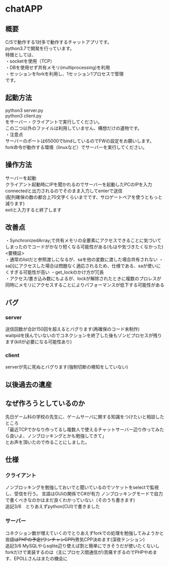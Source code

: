 # chatAPP

## 概要

C/Sで動作する1対多で動作するチャットアプリです。  
python3.7で開発を行っています。  
特徴としては、  
・socketを使用（TCP）  
・DBを使用せず共有メモリ(multiprocessing)を利用  
・セッションをforkを利用し、1セッション1プロセスで管理  
です。

## 起動方法

python3 server.py  
python3 client.py  
をサーバー・クライアントで実行してください。  
この二つ以外のファイルは利用していません、構想だけの遺物です。  
・注意点  
サーバーのポートは65000でbindしているのでFWの設定をお願いします。  
fork命令が動作する環境（linuxなど）でサーバーを実行してください。

## 操作方法

サーバーを起動  
クライアント起動時にIPを聞かれるのでサーバーを起動したPCのIPを入力  
connectedと出力されるのでそのまま入力してenterで送信  
(配列確保の数の都合上70文字くらいまでです、サロゲートペアを使うともっと減ります)  
exitと入力すると終了します  

## 改善点  
・SynchronizedArray[:](以下sa)で共有メモリの全要素にアクセスできることに気づいてしまったのでコードがかなり短くなる可能性がある(もはや気づきたくなかった)<要検証>  
    ・通常のlistだと参照渡しになるが、saを他の変数に渡した場合共有されない
    ・sa[i]にアクセスした場合は問題なく適応されるため、仕様である、saが使いにくすぎる可能性が高い
・get_lockのかけ方が冗長  
・アクセス/書き込み数にもよるが、lockが解除されたときに複数のプロレスが同時にメモリにアクセスすることによりパフォーマンスが低下する可能性がある  

## バグ

### server

送信回数が合計150回を超えるとバグります(再確保のコード未制作)  
waitpidを挟んでいないのでコネクションを終了した後もゾンビプロセスが残ります(killが必要になる可能性あり)

### client

serverが先に死ぬとバグります(強制切断の検知をしていない)  

## 以後過去の遺産

## なぜ作ろうとしているのか

先日ゲーム科の学校の先生に、ゲームサーバに関する知識をつけたいと相談したところ  
「最近TCPでかなり作ってるし複数人で使えるチャットサーバー辺り作ってみたら良いよ、ノンブロッキングとかも勉強してきて」  
とお声を頂いたので作ることにしました。  

## 仕様


### クライアント
ノンブロッキングを勉強しておいでと聞いているのでソケットをselectで監視し、受信を行う。
言語はGUIの関係でC#が有力
ノンブロッキングモードで自力で書くべきなのかはまだ良くわかっていない（そのうち書きます)  
追記3/6　とりあえずpython(CUI)で書きました

### サーバー
コネクション数が増えていくのでとりあえずforkでの処理を勉強してみようかと  
~~言語はPHPの予定(ワンチャンCPP)~~男気CPP決めます(深夜テンション)  
追記3/6  MySQLやらsqlite辺り使えば割と簡単にできそうだが使いたくないしforkだけで実装するのは（主にプロセス間通信が)苦痛すぎるのでPHPやめます、EPOLLさんはまたの機会に
